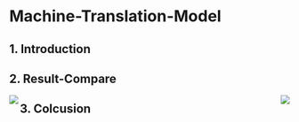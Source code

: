# Machine-Translation-Model

## 1. Introduction

## 2. Result-Compare
<center class = "half">
<img src = “./IMG/Model%20%20without%20attention.png”  width = “50%” align = left><img src = “./IMG/Model%20%20with%20attention.png”  width = “50%” align = right>
</center>

## 3. Colcusion
